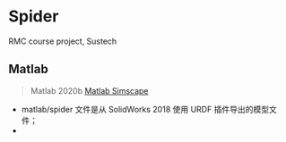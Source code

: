 # Spider
RMC course project, Sustech


## Matlab 
> Matlab 2020b
> [Matlab Simscape](https://www.mathworks.com/products/simscape.html#:~:text=Simscape%E2%84%A2%20enables%20you%20to,within%20the%20Simulink%C2%AE%20environment.&text=You%20model%20systems%20such%20as,fundamental%20components%20into%20a%20schematic.)

* matlab/spider 文件是从 SolidWorks 2018 使用 URDF 插件导出的模型文件；
* 




